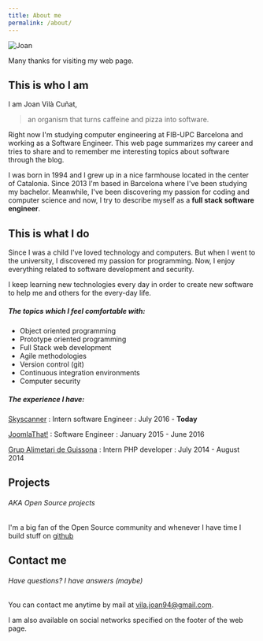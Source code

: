 ```yaml
---
title: About me
permalink: /about/
---
```


<img id="thatsMe" src="../assets/images/joan.jpg" alt="Joan">

Many thanks for visiting my web page.


## This is who I am

I am Joan Vilà Cuñat,
> an organism that turns caffeine and pizza into software.

Right now I'm studying computer engineering at FIB-UPC Barcelona and working as a Software Engineer. This web page summarizes my career and tries to share and to remember me interesting topics about software through the blog.

I was born in 1994 and I grew up in a nice farmhouse located in the center of Catalonia. Since 2013 I'm based in Barcelona where I've been studying my bachelor. Meanwhile, I've been discovering my passion for coding and computer science and now, I try to describe myself as a **full stack software engineer**.


## This is what I do

Since I was a child I've loved technology and computers. But when I went to the university, I discovered my passion for programming. Now, I enjoy everything related to software development and security.

I keep learning new technologies every day in order to create new software to help me and others for the every-day life.

##### The topics which I feel comfortable with:

- Object oriented programming
- Prototype oriented programming
- Full Stack web development
- Agile methodologies
- Version control (git)
- Continuous integration environments
- Computer security

##### The experience I have:

[Skyscanner](https://www.skyscanner.net)
: Intern software Engineer
: July 2016 - **Today**

[JoomlaThat!](http://www.joomlathat.com)
: Software Engineer
: January 2015 - June 2016

[Grup Alimetari de Guissona](http://www.cag.es)
: Intern PHP developer
: July 2014 - August 2014


## Projects
###### AKA Open Source projects

I'm a big fan of the Open Source community and whenever I have time I build stuff on [github](https://github.com/joanvila)


## Contact me
###### Have questions? I have answers (maybe)

You can contact me anytime by mail at vila.joan94@gmail.com.

I am also available on social networks specified on the footer of the web page.
